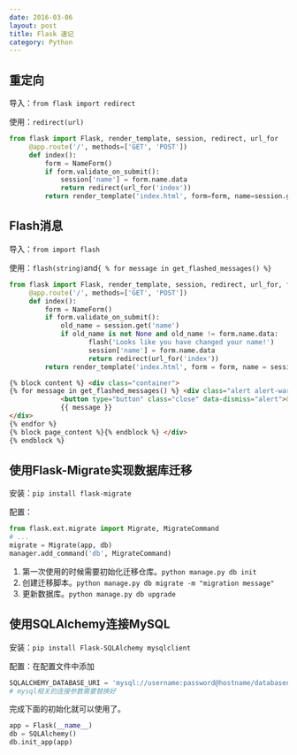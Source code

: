 ```yaml
---
date: 2016-03-06
layout: post
title: Flask 速记
category: Python
---
```


## 重定向

导入：`from flask import redirect`

使用：`redirect(url)`

```python
from flask import Flask, render_template, session, redirect, url_for
     @app.route('/', methods=['GET', 'POST'])
     def index():
         form = NameForm()
         if form.validate_on_submit():
             session['name'] = form.name.data
             return redirect(url_for('index'))
         return render_template('index.html', form=form, name=session.get('name'))
```



## Flash消息

导入：`from import flash`

使用：`flash(string)`and`{ % for message in get_flashed_messages() %}`

```python
from flask import Flask, render_template, session, redirect, url_for, flash
     @app.route('/', methods=['GET', 'POST'])
     def index():
         form = NameForm()
         if form.validate_on_submit():
             old_name = session.get('name')
             if old_name is not None and old_name != form.name.data:
                    flash('Looks like you have changed your name!') 
                    session['name'] = form.name.data
                    return redirect(url_for('index'))
         return render_template('index.html', form = form, name = session.get('name'))
```

```html
{% block content %} <div class="container">
{% for message in get_flashed_messages() %} <div class="alert alert-warning">
             <button type="button" class="close" data-dismiss="alert">&times;</button>
             {{ message }}
</div>
{% endfor %}
{% block page_content %}{% endblock %} </div>
{% endblock %}
```



## 使用Flask-Migrate实现数据库迁移

安装：`pip install flask-migrate`

配置：

```python
from flask.ext.migrate import Migrate, MigrateCommand 
# ...
migrate = Migrate(app, db)
manager.add_command('db', MigrateCommand)
```

1. 第一次使用的时候需要初始化迁移仓库。`python manage.py db init`
2. 创建迁移脚本。`python manage.py db migrate -m "migration message"`
3. 更新数据库。`python manage.py db upgrade`



## 使用SQLAlchemy连接MySQL

安装：`pip install Flask-SQLAlchemy mysqlclient`

配置：在配置文件中添加

```python
SQLALCHEMY_DATABASE_URI = 'mysql://username:password@hostname/databasename'
# mysql相关的连接参数需要替换好
```

完成下面的初始化就可以使用了。

```python
app = Flask(__name__)
db = SQLAlchemy()
db.init_app(app)
```


